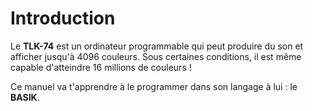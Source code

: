 # Introduction

Le __TLK-74__ est un ordinateur programmable qui peut produire du son et afficher jusqu'à 4096 couleurs. Sous certaines conditions, il est même capable d'atteindre 16 millions de couleurs !

Ce manuel va t'apprendre à le programmer dans son langage à lui : le __BASIK__.


